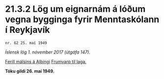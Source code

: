 # 21.3.2 Lög um eignarnám á lóðum vegna bygginga fyrir Menntaskólann í Reykjavík

`nr. 62 25. maí 1949`

_Íslensk lög 1. nóvember 2017 (útgáfa 147)._

[Ferill málsins á Alþingi](https://www.althingi.is/thingstorf/thingmalalistar-eftir-thingum/ferill/?ltg=68&mnr=134)
[Frumvarp til laga.](https://www.althingi.is/altext/68/s/pdf/0352.pdf)

**Tóku gildi 26. maí 1949.**

